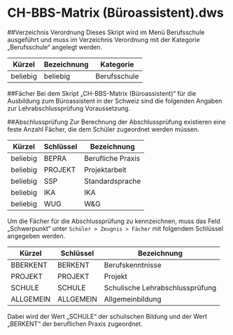 # CH-BBS-Matrix (Büroassistent).dws

##Verzeichnis Verordnung 
Dieses Skript wird im Menü Berufsschule ausgeführt und muss im Verzeichnis Verordnung mit der Kategorie „Berufsschule“ angelegt werden.

|Kürzel	|Bezeichnung	|Kategorie|
|--|--|--|
|beliebig|	beliebig|	Berufsschule|

##Fächer
Bei dem Skript „CH-BBS-Matrix (Büroassistent)“ für die Ausbildung zum Büroassistent in der Schweiz sind die folgenden Angaben zur Lehrabschlussprüfung Voraussetzung.

##Abschlussprüfung
Zur Berechnung der Abschlussprüfung existieren eine feste Anzahl Fächer, die dem Schüler zugeordnet werden müssen. 

|Kürzel	|Schlüssel	|Bezeichnung|
|--|--|--|
|beliebig|	BEPRA	|Berufliche Praxis|
|beliebig|	PROJEKT	|Projektarbeit|
|beliebig|	SSP	|Standardsprache|
|beliebig|	IKA	|IKA|
|beliebig|	WUG	|W&G|

Um die Fächer für die Abschlussprüfung zu kennzeichnen, muss das Feld „Schwerpunkt“ unter ```Schüler > Zeugnis > Fächer``` mit folgendem Schlüssel angegeben werden.

|Kürzel	|Schlüssel|	Bezeichnung|
|--|--|--|
|BBERKENT|BERKENT|Berufskenntnisse|
|PROJEKT|PROJEKT|Projekt|
|SCHULE	|SCHULE|Schulische Lehrabschlussprüfung|
|ALLGEMEIN|ALLGEMEIN|Allgemeinbildung|


Dabei wird der Wert „SCHULE“ der schulischen Bildung und der Wert „BERKENT“ der beruflichen Praxis zugeordnet.

